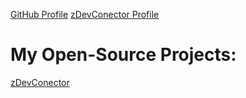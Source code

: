 [GitHub Profile](https://github.com/zayidu)
[zDevConector Profile](https://powerful-brook-38361.herokuapp.com/profile/5eccd4c4672f18b60a4e7bc4)

# My Open-Source Projects:

[zDevConector](https://powerful-brook-38361.herokuapp.com)

